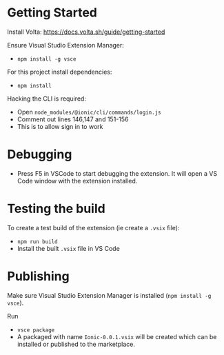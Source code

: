 # Getting Started

Install Volta: https://docs.volta.sh/guide/getting-started

Ensure Visual Studio Extension Manager:
- `npm install -g vsce`

For this project install dependencies:
- `npm install`

Hacking the CLI is required:
- Open `node_modules/@ionic/cli/commands/login.js`
- Comment out lines 146,147 and 151-156
- This is to allow sign in to work

# Debugging
- Press F5 in VSCode to start debugging the extension. It will open a VS Code window with the extension installed.

# Testing the build
To create a test build of the extension (ie create a `.vsix` file):
- `npm run build`
- Install the built `.vsix` file in VS Code

# Publishing
Make sure Visual Studio Extension Manager is installed (`npm install -g vsce`).

Run
- `vsce package`
- A packaged with name `Ionic-0.0.1.vsix` will be created which can be installed or published to the marketplace.

